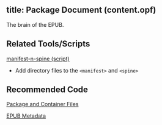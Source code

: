 title: Package Document (content.opf)
---
The brain of the EPUB.

## Related Tools/Scripts

[manifest-n-spine (script)](https://cms.lifeway.com/share/page/site/bh-academic/document-details?nodeRef=workspace://SpacesStore/6f4bcf19-fbb3-4a6c-ac43-aaf395ac5088)

* Add directory files to the `<manifest>` and `<spine>`

## Recommended Code

[Package and Container Files](../code/construction.html#Package-and-Container-Files)

[EPUB Metadata](../code/metadata.html)